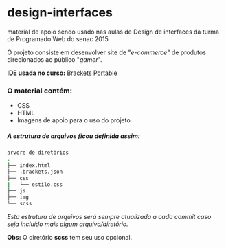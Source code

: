 # design-interfaces
material de apoio sendo usado nas aulas de Design de interfaces da turma de Programado Web do senac 2015

O projeto consiste em desenvolver site de "*e-commerce*" de produtos direcionados ao público "*gamer*".

**IDE usada no curso:** [Brackets Portable](http://sourceforge.net/projects/bracketsportable/)
### O material contém:
- CSS
- HTML
- Imagens de apoio para o uso do projeto

##### A estrutura de arquivos ficou definida assim:

```bash
arvore de diretórios
.
├── index.html
├── .brackets.json
├── css
|   └── estilo.css
├── js
├── img
└── scss
```
*Esta estrutura de arquivos será sempre atualizada a cada commit caso seja incluído mais algum arquivo/diretório.*

**Obs:** O diretório **scss** tem seu uso opcional.
